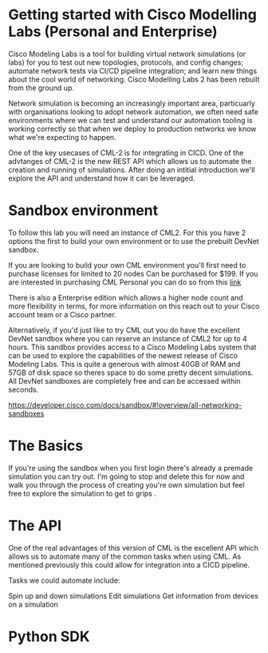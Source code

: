 # Getting started with Cisco Modelling Labs (Personal and Enterprise)

Cisco Modeling Labs is a tool for building virtual network simulations (or labs) for you to test out new topologies, protocols, and config changes; automate network tests via CI/CD pipeline integration; and learn new things about the cool world of networking. Cisco Modelling Labs 2 has been rebuilt from the ground up.

Network simulation is becoming an increasingly important area, particuarly with organisations looking to adopt network automation, we often need safe environments where we can test and understand our automation tooling is working correctly so that when we deploy to production networks we know what we're expecting to happen.

One of the key usecases of CML-2 is for integrating in CICD. One of the advtanges of CML-2 is the new REST API which allows us to automate the creation and running of simulations. After doing an intitial introduction we'll explore the API and understand how it can be leveraged.

# Sandbox environment

To follow this lab you will need an instance of CML2. For this you have 2 options the first to build your own environment or to use the prebuilt DevNet sandbox.

If you are looking to build your own CML environment you'll first need to purchase licenses for  limited to 20 nodes Can be purchased for $199. If you are interested in purchasing CML Personal you can do so from this [link](https://learningnetworkstore.cisco.com/cisco-modeling-labs-personal/cisco-cml-personal) 

There is also a Enterprise edition which allows a higher node count and more flexibility in terms, for more information on this reach out to your Cisco account team or a Cisco partner.

Alternatively, if you'd just like to try CML out you do have the excellent DevNet sandbox where you can reserve an instance of CML2 for up to 4 hours. This sandbox provides access to a Cisco Modeling Labs system that can be used to explore the capabilities of the newest release of Cisco Modeling Labs. This is quite a generous with almost 40GB of RAM and 57GB of disk space so theres space to do some pretty decent simulations. All DevNet sandboxes are completely free and can be accessed within seconds.

https://developer.cisco.com/docs/sandbox/#!overview/all-networking-sandboxes 

# The Basics

If you're using the sandbox when you first login there's already a premade simulation you can try out. I'm going to stop and delete this for now and walk you through the process of creating you're own simulation but feel free to explore the simulation to get to grips .

# The API

One of the real advantages of this version of CML is the excellent API which allows us to automate many of the common tasks when using CML. As mentioned previously this could allow for integration into a CICD pipeline. 

Tasks we could automate include:

Spin up and down simulations
Edit simulations
Get information from devices on a simulation

# Python SDK
